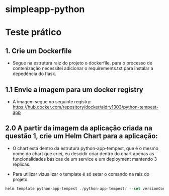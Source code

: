 # simpleapp-python

# Teste prático

## 1. Crie um Dockerfile
- Segue na estrutura raiz do projeto o dockerfile, para o processo de contenização necessitei adicionar o requirements.txt para instalar a depedência do flask.

## 1.1 Envie a imagem para um docker registry
- A imagem segue no seguinte registry: https://hub.docker.com/repository/docker/aldry1303/python-tempest-app

## 2.0 A partir da imagem da aplicação criada na questão 1, crie um Helm Chart para a aplicação:
- O chart está dentro da estrutura python-app-tempest, que é o mesmo nome do chart que criei, eu descidir criar dentro do chart apenas as funcionalidades básicas
de um service e um deployment mantendo 3 réplicas.

* Para utilizar vizualizar o template é só setar o comando na raiz do projeto.

~~~javascript
helm template python-app-tempest ./python-app-tempest/ --set versionContainer=1.0.0
~~~
